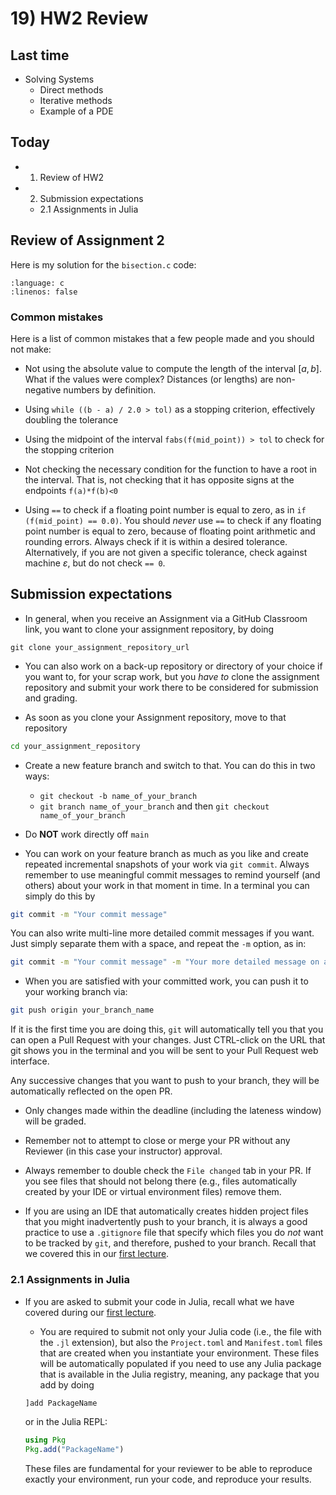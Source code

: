 # 19) HW2 Review

## Last time
- Solving Systems
  - Direct methods
  - Iterative methods
  - Example of a PDE

## Today
- 1. Review of HW2
- 2. Submission expectations
  - 2.1 Assignments in Julia

## Review of Assignment 2

Here is my solution for the `bisection.c` code:

```{literalinclude} ../c_programs/module4-6_assignment2/bisection.c
:language: c
:linenos: false
```

### Common mistakes

Here is a list of common mistakes that a few people made and you should not make:

- Not using the absolute value to compute the length of the interval $[a,b]$. What if the values were complex? Distances (or lengths) are non-negative numbers by definition.

- Using `while ((b - a) / 2.0 > tol)` as a stopping criterion, effectively doubling the tolerance

- Using the midpoint of the interval `fabs(f(mid_point)) > tol` to check for the stopping criterion

- Not checking the necessary condition for the function to have a root in the interval. That is, not checking that it has opposite signs at the endpoints `f(a)*f(b)<0`

- Using `==` to check if a floating point number is equal to zero, as in `if (f(mid_point) == 0.0)`. You should _never_ use `==` to check if any floating point number is equal to zero, because of floating point arithmetic and rounding errors. Always check if it is within a desired tolerance. Alternatively, if you are not given a specific tolerance, check against machine $\varepsilon$, but do not check `== 0`.

## Submission expectations

- In general, when you receive an Assignment via a GitHub Classroom link, you want to clone your assignment repository, by doing

```shell
git clone your_assignment_repository_url
```

- You can also work on a back-up repository or directory of your choice if you want to, for your scrap work, but you _have to_ clone the assignment repository and submit your work there to be considered for submission and grading.

- As soon as you clone your Assignment repository, move to that repository

```bash
cd your_assignment_repository
```

- Create a new feature branch and switch to that. You can do this in two ways:
  * `git checkout -b name_of_your_branch`
  * `git branch name_of_your_branch` and then `git checkout name_of_your_branch`

- Do **NOT** work directly off `main`

- You can work on your feature branch as much as you like and create repeated incremental snapshots of your work via `git commit`. Always remember to use meaningful commit messages to remind yourself (and others) about your work in that moment in time. In a terminal you can simply do this by

```bash
git commit -m "Your commit message"
```

You can also write multi-line more detailed commit messages if you want. Just simply separate them with a space, and repeat the `-m` option, as in:

```bash
git commit -m "Your commit message" -m "Your more detailed message on a new line"
```

- When you are satisfied with your committed work, you can push it to your working branch via:

```bash
git push origin your_branch_name
```

If it is the first time you are doing this, `git` will automatically tell you that you can open a Pull Request with your changes. Just CTRL-click on the URL that git shows you in the terminal and you will be sent to your Pull Request web interface.

Any successive changes that you want to push to your branch, they will be automatically reflected on the open PR.

- Only changes made within the deadline (including the lateness window) will be graded.

- Remember not to attempt to close or merge your PR without any Reviewer (in this case your instructor) approval.

- Always remember to double check the `File changed` tab in your PR. If you see files that should not belong there (e.g., files automatically created by your IDE or virtual environment files) remove them.

- If you are using an IDE that automatically creates hidden project files that you might inadvertently push to your branch, it is always a good practice to use a `.gitignore` file that specify which files you do _not_ want to be tracked by `git`, and therefore, pushed to your branch. Recall that we covered this in our [first lecture](https://sdsu-comp526.github.io/fall24/slides/module1-1_first_class.html#keeping-track-with-git).

### 2.1 Assignments in Julia

- If you are asked to submit your code in Julia, recall what we have covered during our [first lecture](https://sdsu-comp526.github.io/fall24/slides/module1-1_first_class.html#julia).

  * You are required to submit not only your Julia code (i.e., the file with the `.jl` extension), but also the `Project.toml` and `Manifest.toml` files that are created when you instantiate your environment. These files will be automatically populated if you need to use any Julia package that is available in the Julia registry, meaning, any package that you add by doing

  ```julia
  ]add PackageName
  ```

  or in the Julia REPL:
  ```julia
  using Pkg
  Pkg.add("PackageName")
  ```

  These files are fundamental for your reviewer to be able to reproduce exactly your environment, run your code, and reproduce your results.

